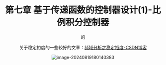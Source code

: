 <center>

<h1 align="center">第七章 基于传递函数的控制器设计(1)-比例积分控制器</h1>

















的













关于稳定裕度的一些较好的文章：[频域分析之稳定裕度-CSDN博客](https://blog.csdn.net/qq_39554681/article/details/89713484)

![image-20240819180140383](E:\30_Hub\20_study\DC_CAN\Typora_Png\image-20240819180140383.png)
